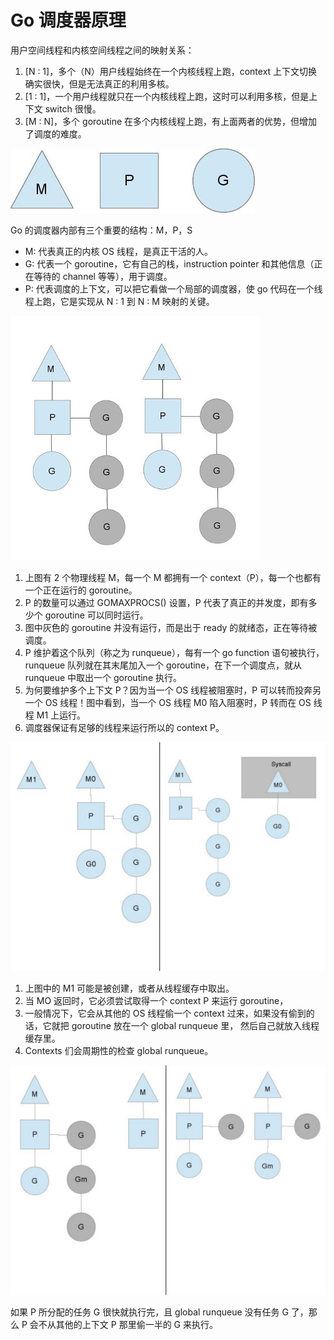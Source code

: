Go 调度器原理
===

用户空间线程和内核空间线程之间的映射关系：

1. [N : 1]，多个（N）用户线程始终在一个内核线程上跑，context 上下文切换确实很快，但是无法真正的利用多核。
2. [1 : 1]，一个用户线程就只在一个内核线程上跑，这时可以利用多核，但是上下文 switch 很慢。
3. [M : N]，多个 goroutine 在多个内核线程上跑，有上面两者的优势，但增加了调度的难度。

![alt text](img/03.1.jpg)

Go 的调度器内部有三个重要的结构：M，P，S
- M: 代表真正的内核 OS 线程，是真正干活的人。
- G: 代表一个 goroutine，它有自己的栈，instruction pointer 和其他信息（正在等待的 channel 等等），用于调度。
- P: 代表调度的上下文，可以把它看做一个局部的调度器，使 go 代码在一个线程上跑，它是实现从 N : 1 到 N : M 映射的关键。

![alt text](img/03.2.jpg)

1. 上图有 2 个物理线程 M，每一个 M 都拥有一个 context（P），每一个也都有一个正在运行的 goroutine。
2. P 的数量可以通过 GOMAXPROCS() 设置，P 代表了真正的并发度，即有多少个 goroutine 可以同时运行。
3. 图中灰色的 goroutine 并没有运行，而是出于 ready 的就绪态，正在等待被调度。
4. P 维护着这个队列（称之为 runqueue），每有一个 go function 语句被执行，runqueue 队列就在其末尾加入一个 goroutine，在下一个调度点，就从 runqueue 中取出一个 goroutine 执行。
5. 为何要维护多个上下文 P？因为当一个 OS 线程被阻塞时，P 可以转而投奔另一个 OS 线程！图中看到，当一个 OS 线程 M0 陷入阻塞时，P 转而在 OS 线程 M1 上运行。
6. 调度器保证有足够的线程来运行所以的 context P。

![alt text](img/03.3.jpg)

1. 上图中的 M1 可能是被创建，或者从线程缓存中取出。
2. 当 MO 返回时，它必须尝试取得一个 context P 来运行 goroutine，
3. 一般情况下，它会从其他的 OS 线程偷一个 context 过来，如果没有偷到的话，它就把 goroutine 放在一个 global runqueue 里，
然后自己就放入线程缓存里。
4. Contexts 们会周期性的检查 global runqueue。

![alt text](img/03.4.jpg)

如果 P 所分配的任务 G 很快就执行完，且 global runqueue 没有任务 G 了，那么 P 会不从其他的上下文 P 那里偷一半的 G 来执行。
